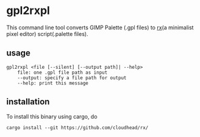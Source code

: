 # gpl2rxpl

This command line tool converts GIMP Palette (.gpl files) to [rx](https://github.com/cloudhead/rx/)(a minimalist pixel editor) script(.palette files).

## usage

```
gpl2rxpl <file [--silent] [--output path]| --help> 
    file: one .gpl file path as input
    --output: specify a file path for output
    --help: print this message
```

## installation

To install this binary using cargo, do
```
cargo install --git https://github.com/cloudhead/rx/
```
